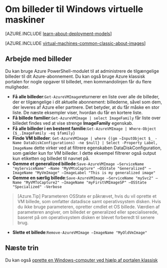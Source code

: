 <properties
    pageTitle="Om billeder til Windows virtuelle maskiner | Microsoft Azure"
    description="Få mere at vide om, hvordan billeder bruges med Windows virtuelle maskiner i Azure."
    services="virtual-machines-windows"
    documentationCenter=""
    authors="cynthn"
    manager="timlt"
    editor="tysonn"
    tags="azure-service-management"/>

<tags
    ms.service="virtual-machines-windows"
    ms.workload="infrastructure-services"
    ms.tgt_pltfrm="vm-windows"
    ms.devlang="na"
    ms.topic="article"
    ms.date="07/21/2016"
    ms.author="cynthn"/>

# <a name="about-images-for-windows-virtual-machines"></a>Om billeder til Windows virtuelle maskiner

[AZURE.INCLUDE [learn-about-deployment-models](../../includes/learn-about-deployment-models-classic-include.md)]

[AZURE.INCLUDE [virtual-machines-common-classic-about-images](../../includes/virtual-machines-common-classic-about-images.md)]



## <a name="working-with-images"></a>Arbejde med billeder

Du kan bruge Azure PowerShell-modulet til at administrere de tilgængelige billeder til dit Azure-abonnement. Du kan også bruge Azure klassisk portalen for nogle opgaver til billedet, men kommandolinjen får du flere muligheder.


-   **Få alle billeder**:`Get-AzureVMImage`returnerer en liste over alle de billeder, der er tilgængelige i dit aktuelle abonnement: billederne, såvel som dem, der leveres af Azure eller partnere. Det betyder, at du får måske en stor liste. De næste eksempler viser, hvordan du får en kortere liste.
-   **Få billede familier**:`Get-AzureVMImage | select ImageFamily` får liste over billedet findes ved at vise strenge **ImageFamily** egenskab.
-   **Få alle billeder i en bestemt familie**:`Get-AzureVMImage | Where-Object {$_.ImageFamily -eq $family}`
-   **Finde VM billeder**: `Get-AzureVMImage | where {(gm –InputObject $_ -Name DataDiskConfigurations) -ne $null} | Select -Property Label, ImageName` dette virker ved at filtrere egenskaben DataDiskConfiguration, som gælder kun for VM billeder. I dette eksempel filtrerer også output kun etiketten og billedet til navnet på.
-   **Gemme et generalized billede**:`Save-AzureVMImage –ServiceName "myServiceName" –Name "MyVMtoCapture" –OSState "Generalized" –ImageName "MyVmImage" –ImageLabel "This is my generalized image"`
-   **Gemme en særlig billede**:`Save-AzureVMImage –ServiceName "mySvc2" –Name "MyVMToCapture2" –ImageName "myFirstVMImageSP" –OSState "Specialized" -Verbose`
>[Azure.Tip] Parameteren OSState er påkrævet, hvis du vil oprette et VM billede, som omfatter datadisce samt operativsystem disken. Hvis du ikke bruge parameteren, opretter cmdlet et OS billede. Værdien af parameteren angiver, om billedet er generalized eller specialiserede, baseret på om operativsystem disken er blevet forberedt til senere brug.
-   **Slette et billede**:`Remove-AzureVMImage –ImageName "MyOldVmImage"`


## <a name="next-steps"></a>Næste trin

Du kan også [oprette en Windows-computer ved hjælp af portalen klassisk](virtual-machines-windows-classic-tutorial.md)

